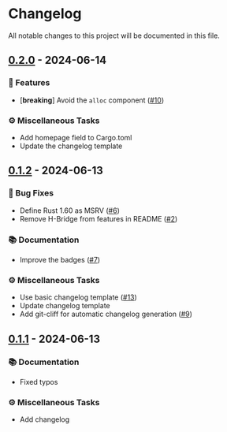 # Changelog

All notable changes to this project will be documented in this file.

## [0.2.0] - 2024-06-14

### 🚀 Features

- [**breaking**] Avoid the `alloc` component ([#10](https://github.com/hansingt/l293x/issues/10))

### ⚙️ Miscellaneous Tasks

- Add homepage field to Cargo.toml
- Update the changelog template

## [0.1.2] - 2024-06-13

### 🐛 Bug Fixes

- Define Rust 1.60 as MSRV ([#6](https://github.com/hansingt/l293x/issues/6))
- Remove H-Bridge from features in README ([#2](https://github.com/hansingt/l293x/issues/2))

### 📚 Documentation

- Improve the badges ([#7](https://github.com/hansingt/l293x/issues/7))

### ⚙️ Miscellaneous Tasks

- Use basic changelog template ([#13](https://github.com/hansingt/l293x/issues/13))
- Update changelog template
- Add git-cliff for automatic changelog generation ([#9](https://github.com/hansingt/l293x/issues/9))

## [0.1.1] - 2024-06-13

### 📚 Documentation

- Fixed typos

### ⚙️ Miscellaneous Tasks

- Add changelog

[0.2.0]: https://github.com///compare/v0.1.2..v0.2.0
[0.1.2]: https://github.com///compare/v0.1.1..v0.1.2
[0.1.1]: https://github.com///commits/v0.1.1

<!-- generated by git-cliff -->
